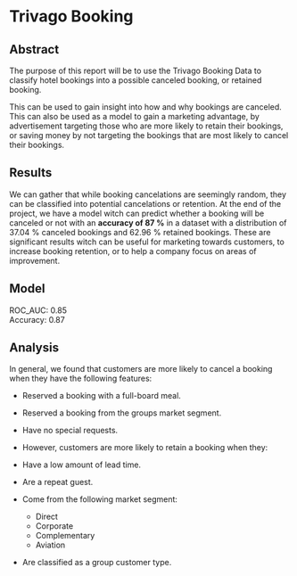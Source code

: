 # Trivago Booking
 
## Abstract
The purpose of this report will be to use the Trivago Booking Data to classify hotel bookings into a possible canceled booking, or retained booking.

This can be used to gain insight into how and why bookings are canceled. This can also be used as a model to gain a marketing advantage, by advertisement targeting those who are more likely to retain their bookings, or saving money by not targeting the bookings that are most likely to cancel their bookings.

## Results
We can gather that while booking cancelations are seemingly random, they can be classified into potential cancelations or retention.
At the end of the project, we have a model witch can predict whether a booking will be canceled or not with an **accuracy of 87 %** in a dataset with a distribution of 37.04 % canceled bookings and 62.96 % retained bookings. These are significant results witch can be useful for marketing towards customers, to increase booking retention, or to help a company focus on areas of improvement.

## Model
ROC_AUC: 0.85  
Accuracy: 0.87

## Analysis
In general, we found that customers are more likely to cancel a booking when they have the following features:

+ Reserved a booking with a full-board meal.
+ Reserved a booking from the groups market segment.
+ Have no special requests.
+ However, customers are more likely to retain a booking when they:

+ Have a low amount of lead time.
+ Are a repeat guest.
+ Come from the following market segment:
    + Direct
    + Corporate
    + Complementary
    + Aviation
+ Are classified as a group customer type.
